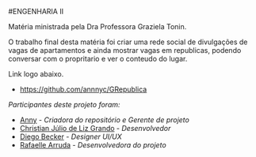 #ENGENHARIA II

Matéria ministrada pela Dra Professora Graziela Tonin.


O trabalho final desta matéria foi criar uma rede social de divulgações de vagas de apartamentos e ainda mostrar vagas em republicas, podendo conversar com o propritario e ver o conteudo do lugar. 

Link logo abaixo.

- https://github.com/annnyc/GRepublica



*Participantes deste projeto foram:*

- [Anny](https://github.com/annnyc) - *Criadora do repositório e Gerente de projeto*
- [Christian Júlio de Liz Grando](https://github.com/chrisGrando) - *Desenvolvedor*
- [Diego Becker](https://github.com/Diegobecker07) - *Designer UI/UX*
- [Rafaelle Arruda](https://github.com/mazarafa) - *Desenvolvedora do projeto*
